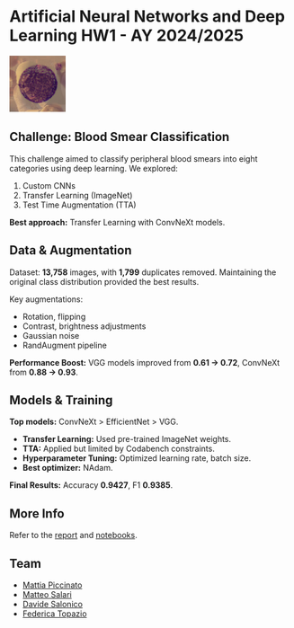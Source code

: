# Artificial Neural Networks and Deep Learning HW1 - AY 2024/2025
![Screenshot](images/outlier.png) 
## Challenge: Blood Smear Classification

This challenge aimed to classify peripheral blood smears into eight categories using deep learning. We explored:

1. Custom CNNs
2. Transfer Learning (ImageNet)
3. Test Time Augmentation (TTA)

**Best approach:** Transfer Learning with ConvNeXt models.

## Data & Augmentation

Dataset: **13,758** images, with **1,799** duplicates removed. Maintaining the original class distribution provided the best results.

Key augmentations:
- Rotation, flipping
- Contrast, brightness adjustments
- Gaussian noise
- RandAugment pipeline

**Performance Boost:** VGG models improved from **0.61 → 0.72**, ConvNeXt from **0.88 → 0.93**.

## Models & Training

**Top models:** ConvNeXt > EfficientNet > VGG.
- **Transfer Learning:** Used pre-trained ImageNet weights.
- **TTA:** Applied but limited by Codabench constraints.
- **Hyperparameter Tuning:** Optimized learning rate, batch size.
- **Best optimizer:** NAdam.

**Final Results:** Accuracy **0.9427**, F1 **0.9385**.

## More Info

Refer to the [report](report.pdf) and [notebooks](/notebooks).

## Team
* [Mattia Piccinato](https://github.com/peetceenatoo)
* [Matteo Salari](https://github.com/matteo-salari)
* [Davide Salonico](https://github.com/DavideSalonico)
* [Federica Topazio](https://github.com/federicatopazio)
